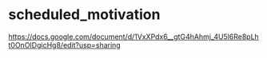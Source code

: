 # scheduled_motivation

https://docs.google.com/document/d/1VxXPdx6__gtG4hAhmj_4U5l6Re8pLht0OnOIDgicHg8/edit?usp=sharing
